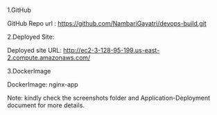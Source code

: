 1.GitHub

GitHub Repo url : https://github.com/NambariGayatri/devops-build.git

2.Deployed Site:

Deployed site URL: http://ec2-3-128-95-199.us-east-2.compute.amazonaws.com/

3.DockerImage

DockerImage: nginx-app

Note: kindly check the screenshots folder and Application-Deployment document for more details.
